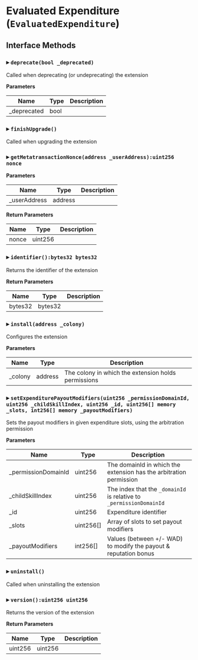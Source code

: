 # Evaluated Expenditure (`EvaluatedExpenditure`)

  
## Interface Methods

### ▸ `deprecate(bool _deprecated)`

Called when deprecating (or undeprecating) the extension


**Parameters**

|Name|Type|Description|
|---|---|---|
|_deprecated|bool|


### ▸ `finishUpgrade()`

Called when upgrading the extension




### ▸ `getMetatransactionNonce(address _userAddress):uint256 nonce`




**Parameters**

|Name|Type|Description|
|---|---|---|
|_userAddress|address|

**Return Parameters**

|Name|Type|Description|
|---|---|---|
|nonce|uint256|

### ▸ `identifier():bytes32 bytes32`

Returns the identifier of the extension



**Return Parameters**

|Name|Type|Description|
|---|---|---|
|bytes32|bytes32|

### ▸ `install(address _colony)`

Configures the extension


**Parameters**

|Name|Type|Description|
|---|---|---|
|_colony|address|The colony in which the extension holds permissions


### ▸ `setExpenditurePayoutModifiers(uint256 _permissionDomainId, uint256 _childSkillIndex, uint256 _id, uint256[] memory _slots, int256[] memory _payoutModifiers)`

Sets the payout modifiers in given expenditure slots, using the arbitration permission


**Parameters**

|Name|Type|Description|
|---|---|---|
|_permissionDomainId|uint256|The domainId in which the extension has the arbitration permission
|_childSkillIndex|uint256|The index that the `_domainId` is relative to `_permissionDomainId`
|_id|uint256|Expenditure identifier
|_slots|uint256[]|Array of slots to set payout modifiers
|_payoutModifiers|int256[]|Values (between +/- WAD) to modify the payout & reputation bonus


### ▸ `uninstall()`

Called when uninstalling the extension




### ▸ `version():uint256 uint256`

Returns the version of the extension



**Return Parameters**

|Name|Type|Description|
|---|---|---|
|uint256|uint256|